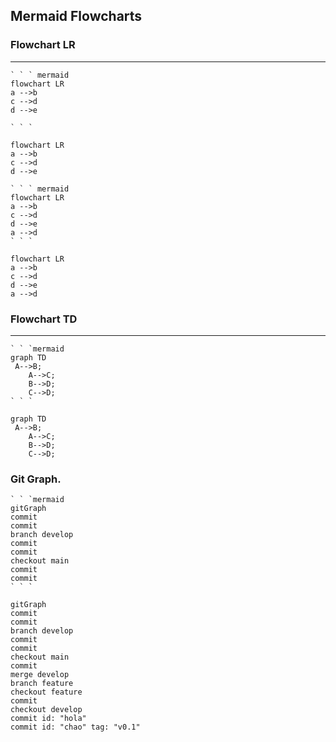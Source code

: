 ## Mermaid Flowcharts

### Flowchart LR
***


```
` ` ` mermaid
flowchart LR
a -->b
c -->d
d -->e

` ` `
```

``` mermaid
flowchart LR
a -->b
c -->d
d -->e

```

```
` ` ` mermaid
flowchart LR
a -->b
c -->d
d -->e
a -->d
` ` `
```

``` mermaid
flowchart LR
a -->b
c -->d
d -->e
a -->d

```

### Flowchart TD
***

```
` ` `mermaid
graph TD
 A-->B;
    A-->C;
    B-->D;
    C-->D;
` ` `

```

```mermaid
graph TD
 A-->B;
    A-->C;
    B-->D;
    C-->D;
```

### Git Graph.

```
` ` `mermaid
gitGraph
commit
commit
branch develop
commit
commit
checkout main
commit
commit
` ` `
```

```mermaid
gitGraph
commit
commit
branch develop
commit
commit
checkout main
commit
merge develop
branch feature
checkout feature
commit
checkout develop
commit id: "hola"
commit id: "chao" tag: "v0.1"
 

```
